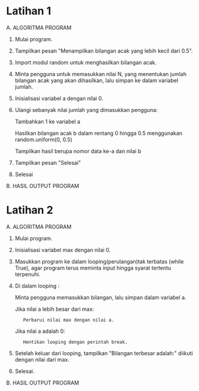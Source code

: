 # Latihan 1

A. ALGORITMA PROGRAM

1. Mulai program.
2. Tampilkan pesan "Menampilkan bilangan acak yang lebih kecil dari 0.5".
3. Import modul random untuk menghasilkan bilangan acak.
4. Minta pengguna untuk memasukkan nilai N, yang menentukan jumlah bilangan acak yang akan dihasilkan, lalu simpan ke dalam variabel jumlah.
5. Inisialisasi variabel a dengan nilai 0.
6. Ulangi sebanyak nilai jumlah yang dimasukkan pengguna:
   
   Tambahkan 1 ke variabel a
   
   Hasilkan bilangan acak b dalam rentang 0 hingga 0.5 menggunakan random.uniform(0, 0.5)
   
   Tampilkan hasil berupa nomor data ke-a dan nilai b
   
6. Tampilkan pesan "Selesai"
7. Selesai

B. HASIL OUTPUT PROGRAM


#

# Latihan 2

A. ALGORITMA PROGRAM

1. Mulai program.
2. Inisialisasi variabel max dengan nilai 0.
3. Masukkan program ke dalam looping(perulangan)tak terbatas (while True), agar program terus meminta input hingga syarat tertentu terpenuhi.
4. Di dalam looping :
   
   Minta pengguna memasukkan bilangan, lalu simpan dalam variabel a.
   
   Jika nilai a lebih besar dari max:
   
          Perbarui nilai max dengan nilai a.
   
   Jika nilai a adalah 0:
   
          Hentikan looping dengan perintah break.
   
6. Setelah keluar dari looping, tampilkan "Bilangan terbesar adalah:" diikuti dengan nilai dari max.
7. Selesai.

B. HASIL OUTPUT PROGRAM
